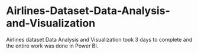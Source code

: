 # Airlines-Dataset-Data-Analysis-and-Visualization
Airlines dataset Data Analysis and Visualization took 3 days to complete and the entire work was done in Power BI.
